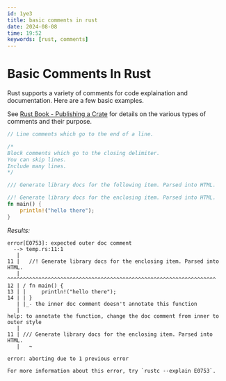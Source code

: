 ```yaml
---
id: 1ye3
title: basic comments in rust
date: 2024-08-08
time: 19:52
keywords: [rust, comments] 
---
```


# Basic Comments In Rust 

Rust supports a variety of comments for code explaination and documentation.
Here are a few basic examples.

See [Rust Book - Publishing a Crate](https://doc.rust-lang.org/book/ch14-02-publishing-to-crates-io.html) for details on the various
types of comments and their purpose. 

```rust
// Line comments which go to the end of a line.

/* 
Block comments which go to the closing delimiter. 
You can skip lines.
Include many lines.
*/

/// Generate library docs for the following item. Parsed into HTML.

//! Generate library docs for the enclosing item. Parsed into HTML.
fn main() {
    println!("hello there");
}
```

*Results:*
```
error[E0753]: expected outer doc comment
  --> temp.rs:11:1
   |
11 |   //! Generate library docs for the enclosing item. Parsed into HTML.
   |   ^^^^^^^^^^^^^^^^^^^^^^^^^^^^^^^^^^^^^^^^^^^^^^^^^^^^^^^^^^^^^^^^^^^
12 | / fn main() {
13 | |     println!("hello there");
14 | | }
   | |_- the inner doc comment doesn't annotate this function
   |
help: to annotate the function, change the doc comment from inner to outer style
   |
11 | /// Generate library docs for the enclosing item. Parsed into HTML.
   |   ~

error: aborting due to 1 previous error

For more information about this error, try `rustc --explain E0753`.
```

